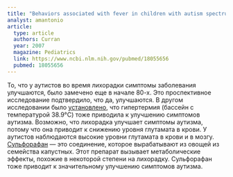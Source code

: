 ```yaml
---
title: "Behaviors associated with fever in children with autism spectrum disorders"
analyst: amantonio
article:
  type: article
  authors: Curran
  year: 2007
  magazine: Pediatrics
  link: https://www.ncbi.nlm.nih.gov/pubmed/18055656
  pubmed: 18055656
---
```


То, что у аутистов во время лихорадки симптомы заболевания улучшаются, было замечено еще в начале 80-х. Это проспективное исследование подтвердило, что да, улучшаются. В другом исследовании было [установлено](http://najms.com/index.php/najms/article/view/320), что гипертермия (бассейн с температурой 38.9°C) тоже приводила к улучшению симптомов аутизма.
Возможно, что лихорадка улучшает симптомы аутизма, потому что она приводит к снижению уровня глутамата в крови. У аутистов наблюдаются высокие уровни глутамата в крови и в мозгу.
[Сульфорафан](https://ru.wikipedia.org/wiki/Сульфорафан) — это соединение, которое вырабатывают из овощей из семейства капустных. Этот препарат вызывает метаболические эффекты, похожие в некоторой степени на лихорадку. Сульфорафан тоже приводит к значительному улучшению симптомов аутизма.
